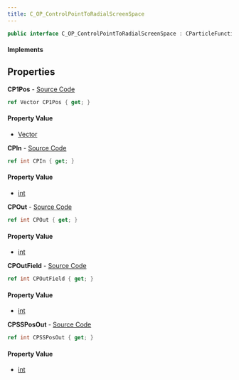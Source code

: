 ```yaml
---
title: C_OP_ControlPointToRadialScreenSpace
---
```


```csharp
public interface C_OP_ControlPointToRadialScreenSpace : CParticleFunctionPreEmission, CParticleFunctionOperator, CParticleFunction, ISchemaClass<CParticleFunction>, ISchemaClass<CParticleFunctionOperator>, ISchemaClass<CParticleFunctionPreEmission>, ISchemaClass<C_OP_ControlPointToRadialScreenSpace>, ISchemaField, ISchemaClass, INativeHandle
```

#### Implements

## Properties

**CP1Pos** - [Source Code](https://github.com/swiftly-solution/swiftlys2/blob/master/managed/src/SwiftlyS2.Generated/Schemas/Interfaces/C_OP_ControlPointToRadialScreenSpace.cs#L18)

```csharp
ref Vector CP1Pos { get; }
```

#### Property Value

- [Vector](/docs/api/shared/natives/vector)

**CPIn** - [Source Code](https://github.com/swiftly-solution/swiftlys2/blob/master/managed/src/SwiftlyS2.Generated/Schemas/Interfaces/C_OP_ControlPointToRadialScreenSpace.cs#L16)

```csharp
ref int CPIn { get; }
```

#### Property Value

- [int](https://learn.microsoft.com/dotnet/api/system.int32)

**CPOut** - [Source Code](https://github.com/swiftly-solution/swiftlys2/blob/master/managed/src/SwiftlyS2.Generated/Schemas/Interfaces/C_OP_ControlPointToRadialScreenSpace.cs#L20)

```csharp
ref int CPOut { get; }
```

#### Property Value

- [int](https://learn.microsoft.com/dotnet/api/system.int32)

**CPOutField** - [Source Code](https://github.com/swiftly-solution/swiftlys2/blob/master/managed/src/SwiftlyS2.Generated/Schemas/Interfaces/C_OP_ControlPointToRadialScreenSpace.cs#L22)

```csharp
ref int CPOutField { get; }
```

#### Property Value

- [int](https://learn.microsoft.com/dotnet/api/system.int32)

**CPSSPosOut** - [Source Code](https://github.com/swiftly-solution/swiftlys2/blob/master/managed/src/SwiftlyS2.Generated/Schemas/Interfaces/C_OP_ControlPointToRadialScreenSpace.cs#L24)

```csharp
ref int CPSSPosOut { get; }
```

#### Property Value

- [int](https://learn.microsoft.com/dotnet/api/system.int32)

